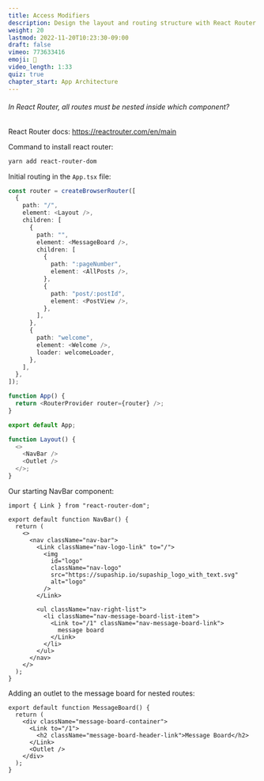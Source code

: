 ```yaml
---
title: Access Modifiers
description: Design the layout and routing structure with React Router
weight: 20
lastmod: 2022-11-20T10:23:30-09:00
draft: false
vimeo: 773633416
emoji: 🚆
video_length: 1:33
quiz: true
chapter_start: App Architecture
---
```


<quiz-modal options="Routes:App:RouteManifest:RouteProvider" answer="RouteProvider" prize="6">
  <h6>In React Router, all routes must be nested inside which component?</h6>
</quiz-modal>



React Router docs: https://reactrouter.com/en/main

Command to install react router:

```bash
yarn add react-router-dom
```

Initial routing in the `App.tsx` file:

```ts
const router = createBrowserRouter([
  {
    path: "/",
    element: <Layout />,
    children: [
      {
        path: "",
        element: <MessageBoard />,
        children: [
          {
            path: ":pageNumber",
            element: <AllPosts />,
          },
          {
            path: "post/:postId",
            element: <PostView />,
          },
        ],
      },
      {
        path: "welcome",
        element: <Welcome />,
        loader: welcomeLoader,
      },
    ],
  },
]);

function App() {
  return <RouterProvider router={router} />;
}

export default App;

function Layout() {
  <>
    <NavBar />
    <Outlet />
  </>;
}
```

Our starting NavBar component:

```tsx
import { Link } from "react-router-dom";

export default function NavBar() {
  return (
    <>
      <nav className="nav-bar">
        <Link className="nav-logo-link" to="/">
          <img
            id="logo"
            className="nav-logo"
            src="https://supaship.io/supaship_logo_with_text.svg"
            alt="logo"
          />
        </Link>

        <ul className="nav-right-list">
          <li className="nav-message-board-list-item">
            <Link to="/1" className="nav-message-board-link">
              message board
            </Link>
          </li>
        </ul>
      </nav>
    </>
  );
}
```

Adding an outlet to the message board for nested routes:

```tsx
export default function MessageBoard() {
  return (
    <div className="message-board-container">
      <Link to="/1">
        <h2 className="message-board-header-link">Message Board</h2>
      </Link>
      <Outlet />
    </div>
  );
}
```
